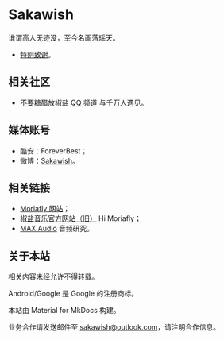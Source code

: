 # Sakawish

谁谓高人无迹没，至今名画落瑶天。

- [特别致谢](sakawish/thanks.md)。

## 相关社区

- [不要糖醋放椒盐 QQ 频道](https://pd.qq.com/s/9ev310) 与千万人遇见。

## 媒体账号

- 酷安：ForeverBest；
- 微博：[Sakawish](https://weibo.com/u/7886040991)。

## 相关链接

- [Moriafly 网站](https://moriafly.com)；
- [椒盐音乐官方网站（旧）](https://moriafly.xyz/HiMoriafly) Hi Moriafly；
- [MAX Audio](https://moriafly.xyz/HiMoriafly/docs/max-audio) 音频研究。

## 关于本站

相关内容未经允许不得转载。

Android/Google 是 Google 的注册商标。

本站由 Material for MkDocs 构建。

业务合作请发送邮件至 [sakawish@outlook.com](mailto:sakawish@outlook.com)，请注明合作信息。